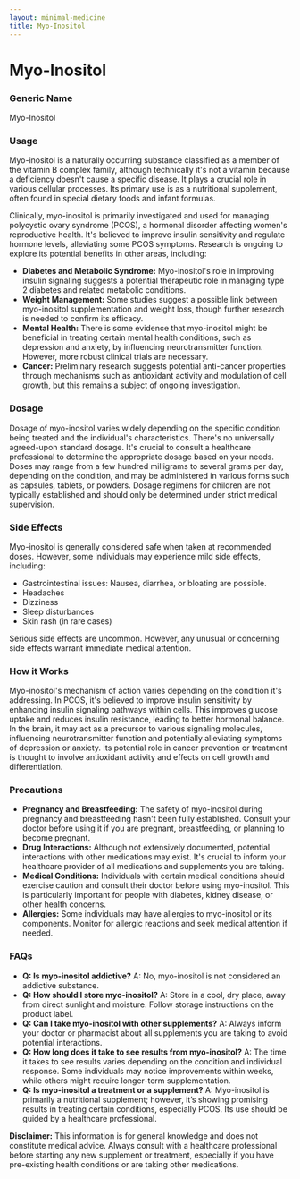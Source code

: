 ```yaml
---
layout: minimal-medicine
title: Myo-Inositol
---
```


# Myo-Inositol
### Generic Name
Myo-Inositol

### Usage
Myo-inositol is a naturally occurring substance classified as a member of the vitamin B complex family, although technically it's not a vitamin because a deficiency doesn't cause a specific disease.  It plays a crucial role in various cellular processes.  Its primary use is as a nutritional supplement, often found in special dietary foods and infant formulas.  

Clinically, myo-inositol is primarily investigated and used for managing polycystic ovary syndrome (PCOS), a hormonal disorder affecting women's reproductive health. It's believed to improve insulin sensitivity and regulate hormone levels, alleviating some PCOS symptoms.  Research is ongoing to explore its potential benefits in other areas, including:

* **Diabetes and Metabolic Syndrome:** Myo-inositol's role in improving insulin signaling suggests a potential therapeutic role in managing type 2 diabetes and related metabolic conditions.
* **Weight Management:**  Some studies suggest a possible link between myo-inositol supplementation and weight loss, though further research is needed to confirm its efficacy.
* **Mental Health:** There is some evidence that myo-inositol might be beneficial in treating certain mental health conditions, such as depression and anxiety, by influencing neurotransmitter function.  However, more robust clinical trials are necessary.
* **Cancer:**  Preliminary research suggests potential anti-cancer properties through mechanisms such as antioxidant activity and modulation of cell growth, but this remains a subject of ongoing investigation.


### Dosage
Dosage of myo-inositol varies widely depending on the specific condition being treated and the individual's characteristics.  There's no universally agreed-upon standard dosage.  It's crucial to consult a healthcare professional to determine the appropriate dosage based on your needs.  Doses may range from a few hundred milligrams to several grams per day, depending on the condition, and may be administered in various forms such as capsules, tablets, or powders.  Dosage regimens for children are not typically established and should only be determined under strict medical supervision.


### Side Effects
Myo-inositol is generally considered safe when taken at recommended doses. However, some individuals may experience mild side effects, including:

* Gastrointestinal issues: Nausea, diarrhea, or bloating are possible.
* Headaches
* Dizziness
* Sleep disturbances
* Skin rash (in rare cases)

Serious side effects are uncommon. However, any unusual or concerning side effects warrant immediate medical attention.


### How it Works
Myo-inositol's mechanism of action varies depending on the condition it's addressing. In PCOS, it's believed to improve insulin sensitivity by enhancing insulin signaling pathways within cells. This improves glucose uptake and reduces insulin resistance, leading to better hormonal balance. In the brain, it may act as a precursor to various signaling molecules, influencing neurotransmitter function and potentially alleviating symptoms of depression or anxiety.  Its potential role in cancer prevention or treatment is thought to involve antioxidant activity and effects on cell growth and differentiation.


### Precautions
* **Pregnancy and Breastfeeding:** The safety of myo-inositol during pregnancy and breastfeeding hasn't been fully established. Consult your doctor before using it if you are pregnant, breastfeeding, or planning to become pregnant.
* **Drug Interactions:** Although not extensively documented, potential interactions with other medications may exist. It's crucial to inform your healthcare provider of all medications and supplements you are taking.
* **Medical Conditions:** Individuals with certain medical conditions should exercise caution and consult their doctor before using myo-inositol.  This is particularly important for people with diabetes, kidney disease, or other health concerns.
* **Allergies:** Some individuals may have allergies to myo-inositol or its components. Monitor for allergic reactions and seek medical attention if needed.


### FAQs

* **Q: Is myo-inositol addictive?**  A: No, myo-inositol is not considered an addictive substance.
* **Q: How should I store myo-inositol?** A: Store in a cool, dry place, away from direct sunlight and moisture.  Follow storage instructions on the product label.
* **Q: Can I take myo-inositol with other supplements?** A: Always inform your doctor or pharmacist about all supplements you are taking to avoid potential interactions.
* **Q: How long does it take to see results from myo-inositol?** A: The time it takes to see results varies depending on the condition and individual response.  Some individuals may notice improvements within weeks, while others might require longer-term supplementation.
* **Q: Is myo-inositol a treatment or a supplement?** A:  Myo-inositol is primarily a nutritional supplement; however, it’s showing promising results in treating certain conditions, especially PCOS.  Its use should be guided by a healthcare professional.


**Disclaimer:**  This information is for general knowledge and does not constitute medical advice.  Always consult with a healthcare professional before starting any new supplement or treatment, especially if you have pre-existing health conditions or are taking other medications.
